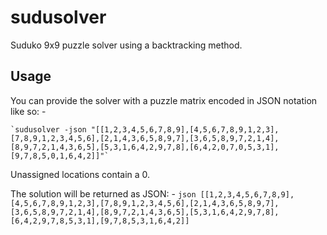 # sudusolver

Suduko 9x9 puzzle solver using a backtracking method.

## Usage

You can provide the solver with a puzzle matrix encoded in JSON notation like so: -

    `sudusolver -json "[[1,2,3,4,5,6,7,8,9],[4,5,6,7,8,9,1,2,3],[7,8,9,1,2,3,4,5,6],[2,1,4,3,6,5,8,9,7],[3,6,5,8,9,7,2,1,4],[8,9,7,2,1,4,3,6,5],[5,3,1,6,4,2,9,7,8],[6,4,2,0,7,0,5,3,1],[9,7,8,5,0,1,6,4,2]]"`

Unassigned locations contain a 0.

The solution will be returned as JSON: -
    ```json
    [[1,2,3,4,5,6,7,8,9],[4,5,6,7,8,9,1,2,3],[7,8,9,1,2,3,4,5,6],[2,1,4,3,6,5,8,9,7],[3,6,5,8,9,7,2,1,4],[8,9,7,2,1,4,3,6,5],[5,3,1,6,4,2,9,7,8],[6,4,2,9,7,8,5,3,1],[9,7,8,5,3,1,6,4,2]]
    ```